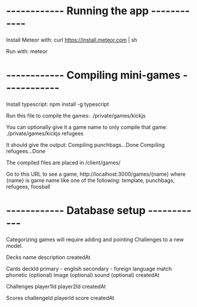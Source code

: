 # ------------ Running the app ------------
Install Meteor with:
curl https://install.meteor.com | sh

Run with:
meteor

# ------------ Compiling mini-games ------------
Install typescript:
npm install -g typescript

Run this file to compile the games:
./private/games/kickjs 

You can optionally give it a game name to only compile that game:
./private/games/kickjs refugees 

It should give the output:
Compiling punchbags...Done
Compiling refugees...Done

The compiled files are placed in /client/games/

Go to this URL to see a game, 
http://localhost:3000/games/{name}
where {name} is game name like one of the following:
template, punchbags, refugees, foosball

# ------------ Database setup ------------
Categorizing games will require adding and pointing Challenges to a new model.

Decks
    name
    description
    createdAt

Cards
    deckId
    primary - english
    secondary - foreign language match
    phonetic (optional)
    image (optional)
    sound (optional)
    createdAt

Challenges
    player1Id
    player2Id
    createdAt

Scores
    challengeId
    playerId
    score
    createdAt
